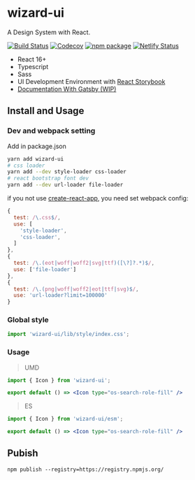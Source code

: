 # wizard-ui

A Design System with React.

[![Build Status](https://travis-ci.org/xsky-fe/wizard-ui.svg?branch=master)](https://travis-ci.org/xsky-fe/wizard-ui)
[![Codecov](https://img.shields.io/codecov/c/github/xsky-fe/wizard-ui/master.svg?style=flat-square)](https://codecov.io/gh/xsky-fe/wizard-ui/branch/master) 
[![npm package](https://img.shields.io/npm/v/wizard-ui.svg?style=flat-square)](https://www.npmjs.org/package/wizard-ui)
[![Netlify Status](https://api.netlify.com/api/v1/badges/4ebb8f03-b43f-46d3-b43e-8a0c98605fcd/deploy-status)](https://app.netlify.com/sites/wizard-ui/deploys)

- React 16+
- Typescript
- Sass
- UI Development Environment with [React Storybook](https://storybook.js.org/)
- [Documentation With  Gatsby (WIP)](https://xsky-fe.github.io/wizard-ui/)

## Install and Usage

### Dev and webpack setting

Add in package.json

```bash
yarn add wizard-ui
# css loader
yarn add --dev style-loader css-loader
# react bootstrap font dev
yarn add --dev url-loader file-loader
```

if you not use [create-react-app](https://github.com/facebook/create-react-app), you need set webpack config:

```js
{
  test: /\.css$/,
  use: [
    'style-loader',
    'css-loader',
  ]
},
{
  test: /\.(eot|woff|woff2|svg|ttf)([\?]?.*)$/,
  use: ['file-loader']
},
{
  test: /\.(png|woff|woff2|eot|ttf|svg)$/,
  use: 'url-loader?limit=100000'
}
```

### Global style

```jsx
import 'wizard-ui/lib/style/index.css';
```

### Usage

> UMD

```jsx
import { Icon } from 'wizard-ui';

export default () => <Icon type="os-search-role-fill" />
```

> ES

```jsx
import { Icon } from 'wizard-ui/esm';

export default () => <Icon type="os-search-role-fill" />
```

## Pubish

```
npm publish --registry=https://registry.npmjs.org/
```

